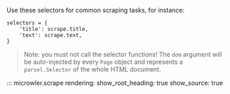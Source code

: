 
Use these selectors for common scraping tasks, for instance:

```
selectors = {
    'title': scrape.title,
    'text': scrape.text,
}
```

> Note: you must not call the selector functions! The `dom` argument
> will be auto-injected by every `Page` object and represents a `parsel.Selector`
> of the whole HTML document.

::: microwler.scrape
    rendering:
      show_root_heading: true
      show_source: true
